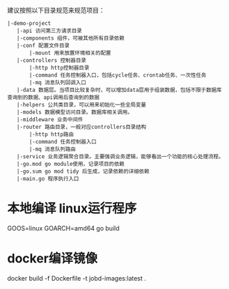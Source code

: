 


建议按照以下目录规范来规范项目：

 ```
|-demo-project
    |-api 访问第三方请求目录
    |-components 组件，可被其他所有目录依赖
    |-conf 配置文件目录
        |-mount 用来放置环境相关的配置
    |-controllers 控制器目录
        |-http http控制器目录
        |-command 任务控制器入口，包括cycle任务、crontab任务、一次性任务
        |-mq 消息队列回调入口
    |-data 数据层。当项目比较复杂时，可以增加data层用于组装数据，包括不限于数据库查询到的数据、api调用后查询到的数据
    |-helpers 公共类目录，可以用来初始化一些全局变量
    |-models 数据模型访问目录。数据库相关调用。
    |-middleware 业务中间件
    |-router 路由目录，一般对应controllers目录结构
        |-http http路由
        |-command 任务控制器入口
        |-mq 消息队列路由
    |-service 业务逻辑聚合目录。主要强调业务逻辑，能够看出一个功能的核心处理流程。
    |-go.mod go module使用，记录项目的依赖
    |-go.sum go mod tidy 后生成，记录依赖的详细依赖
    |-main.go 程序执行入口
  ```

# 本地编译 linux运行程序
GOOS=linux GOARCH=amd64 go build

# docker编译镜像
docker build -f Dockerfile -t jobd-images:latest .